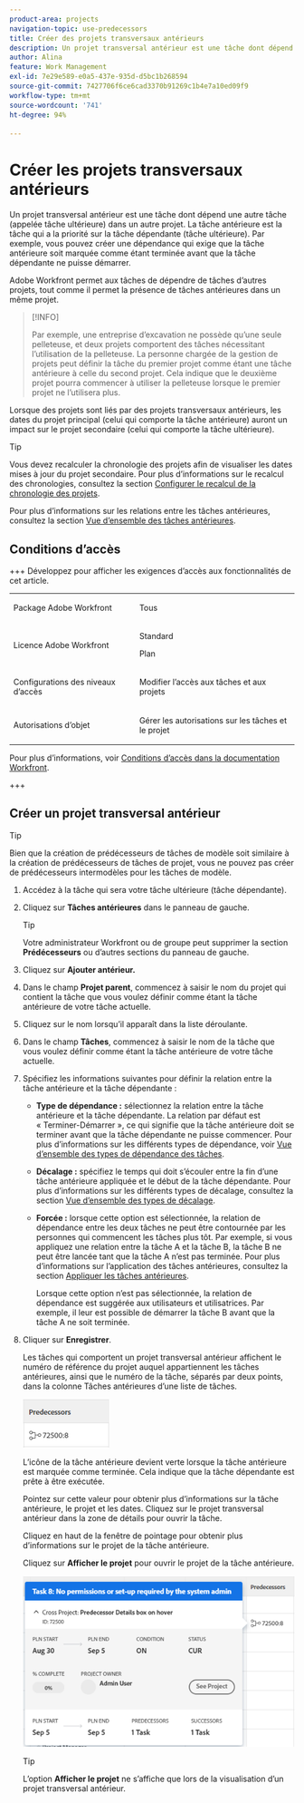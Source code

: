 ```yaml
---
product-area: projects
navigation-topic: use-predecessors
title: Créer des projets transversaux antérieurs
description: Un projet transversal antérieur est une tâche dont dépend une autre tâche (appelée tâche ultérieure) dans un autre projet. La tâche antérieure est la tâche qui a la priorité sur la tâche dépendante (tâche ultérieure). Par exemple, vous pouvez créer une dépendance qui exige que la tâche antérieure soit marquée comme étant terminée avant que la tâche dépendante ne puisse démarrer.
author: Alina
feature: Work Management
exl-id: 7e29e589-e0a5-437e-935d-d5bc1b268594
source-git-commit: 7427706f6ce6cad3370b91269c1b4e7a10ed09f9
workflow-type: tm+mt
source-wordcount: '741'
ht-degree: 94%

---
```


# Créer les projets transversaux antérieurs

<!--Audited: 12/2024-->

Un projet transversal antérieur est une tâche dont dépend une autre tâche (appelée tâche ultérieure) dans un autre projet. La tâche antérieure est la tâche qui a la priorité sur la tâche dépendante (tâche ultérieure). Par exemple, vous pouvez créer une dépendance qui exige que la tâche antérieure soit marquée comme étant terminée avant que la tâche dépendante ne puisse démarrer.

Adobe Workfront permet aux tâches de dépendre de tâches d’autres projets, tout comme il permet la présence de tâches antérieures dans un même projet.

>[!INFO]
>
>Par exemple, une entreprise d’excavation ne possède qu’une seule pelleteuse, et deux projets comportent des tâches nécessitant l’utilisation de la pelleteuse. La personne chargée de la gestion de projets peut définir la tâche du premier projet comme étant une tâche antérieure à celle du second projet. Cela indique que le deuxième projet pourra commencer à utiliser la pelleteuse lorsque le premier projet ne l’utilisera plus.

Lorsque des projets sont liés par des projets transversaux antérieurs, les dates du projet principal (celui qui comporte la tâche antérieure) auront un impact sur le projet secondaire (celui qui comporte la tâche ultérieure).

>[!TIP]
>
>Vous devez recalculer la chronologie des projets afin de visualiser les dates mises à jour du projet secondaire. Pour plus d’informations sur le recalcul des chronologies, consultez la section [Configurer le recalcul de la chronologie des projets](../../../administration-and-setup/set-up-workfront/configure-system-defaults/configure-timeline-recalculations-projects.md).

Pour plus d’informations sur les relations entre les tâches antérieures, consultez la section [Vue d’ensemble des tâches antérieures](../../../manage-work/tasks/use-prdcssrs/predecessors-overview.md).

## Conditions d’accès

+++ Développez pour afficher les exigences d’accès aux fonctionnalités de cet article.

<table style="table-layout:auto"> 
 <col> 
 <col> 
 <tbody> 
  <tr> 
   <td role="rowheader">Package Adobe Workfront</td> 
   <td> <p>Tous</p> </td> 
  </tr> 
  <tr> 
   <td role="rowheader">Licence Adobe Workfront</td> 
   <td><p>Standard</p> 
   <p>Plan</p> </td> 
  </tr> 
  <tr> 
   <td role="rowheader">Configurations des niveaux d’accès</td> 
   <td> <p>Modifier l’accès aux tâches et aux projets</p> </td> 
  </tr> 
  <tr> 
   <td role="rowheader">Autorisations d’objet</td> 
   <td> <p>Gérer les autorisations sur les tâches et le projet</p></td> 
  </tr> 
 </tbody> 
</table>

Pour plus d’informations, voir [Conditions d’accès dans la documentation Workfront](/help/quicksilver/administration-and-setup/add-users/access-levels-and-object-permissions/access-level-requirements-in-documentation.md).

+++

<!--Old:

<table style="table-layout:auto"> 
 <col> 
 <col> 
 <tbody> 
  <tr> 
   <td role="rowheader">Adobe Workfront plan</td> 
   <td> <p>Any</p> </td> 
  </tr> 
  <tr> 
   <td role="rowheader">Adobe Workfront license*</td> 
   <td> <p>Standard </p> 
  
   <p>Plan </p>
   </td> 
  </tr> 
  <tr> 
   <td role="rowheader">Access level</td> 
   <td> <p>Edit access to Tasks and Projects</p> </td> 
  </tr> 
  <tr> 
   <td role="rowheader">Object permissions</td> 
   <td> <p>Manage permissions to the tasks and the projects</p> </td> 
  </tr> 
 </tbody> 
</table>-->

## Créer un projet transversal antérieur

>[!TIP]
>
>Bien que la création de prédécesseurs de tâches de modèle soit similaire à la création de prédécesseurs de tâches de projet, vous ne pouvez pas créer de prédécesseurs intermodèles pour les tâches de modèle.


1. Accédez à la tâche qui sera votre tâche ultérieure (tâche dépendante).
1. Cliquez sur **Tâches antérieures** dans le panneau de gauche.

   >[!TIP]
   >
   >   Votre administrateur Workfront ou de groupe peut supprimer la section **Prédécesseurs** ou d’autres sections du panneau de gauche.

1. Cliquez sur **Ajouter antérieur.**
1. Dans le champ **Projet parent**, commencez à saisir le nom du projet qui contient la tâche que vous voulez définir comme étant la tâche antérieure de votre tâche actuelle.
1. Cliquez sur le nom lorsqu’il apparaît dans la liste déroulante.
1. Dans le champ **Tâches**, commencez à saisir le nom de la tâche que vous voulez définir comme étant la tâche antérieure de votre tâche actuelle.
1. Spécifiez les informations suivantes pour définir la relation entre la tâche antérieure et la tâche dépendante :


   * **Type de dépendance :** sélectionnez la relation entre la tâche antérieure et la tâche dépendante. La relation par défaut est « Terminer-Démarrer », ce qui signifie que la tâche antérieure doit se terminer avant que la tâche dépendante ne puisse commencer. Pour plus d’informations sur les différents types de dépendance, voir [Vue d’ensemble des types de dépendance des tâches](../../../manage-work/tasks/use-prdcssrs/task-dependency-types.md).

   * **Décalage :** spécifiez le temps qui doit s’écouler entre la fin d’une tâche antérieure appliquée et le début de la tâche dépendante. Pour plus d’informations sur les différents types de décalage, consultez la section [Vue d’ensemble des types de décalage](../../../manage-work/tasks/use-prdcssrs/lag-types.md).

   * **Forcée :** lorsque cette option est sélectionnée, la relation de dépendance entre les deux tâches ne peut être contournée par les personnes qui commencent les tâches plus tôt. Par exemple, si vous appliquez une relation entre la tâche A et la tâche B, la tâche B ne peut être lancée tant que la tâche A n’est pas terminée. Pour plus d’informations sur l’application des tâches antérieures, consultez la section [Appliquer les tâches antérieures](../../../manage-work/tasks/use-prdcssrs/enforced-predecessors.md).

     Lorsque cette option n’est pas sélectionnée, la relation de dépendance est suggérée aux utilisateurs et utilisatrices. Par exemple, il leur est possible de démarrer la tâche B avant que la tâche A ne soit terminée.

1. Cliquer sur **Enregistrer**.

   Les tâches qui comportent un projet transversal antérieur affichent le numéro de référence du projet auquel appartiennent les tâches antérieures, ainsi que le numéro de la tâche, séparés par deux points, dans la colonne Tâches antérieures d’une liste de tâches.

   ![Projet transversal anterieur](assets/cross-project-predecessor-in-list-view.png)

   L’icône de la tâche antérieure devient verte lorsque la tâche antérieure est marquée comme terminée. Cela indique que la tâche dépendante est prête à être exécutée.

   Pointez sur cette valeur pour obtenir plus d’informations sur la tâche antérieure, le projet et les dates. Cliquez sur le projet transversal antérieur dans la zone de détails pour ouvrir la tâche.

   Cliquez en haut de la fenêtre de pointage pour obtenir plus d’informations sur le projet de la tâche antérieure.

   Cliquez sur **Afficher le projet** pour ouvrir le projet de la tâche antérieure.

   ![Détails du projet transversal antérieur](assets/cross-project-predecessor-details.png)

   >[!TIP]
   >
   >   L’option **Afficher le projet** ne s’affiche que lors de la visualisation d’un projet transversal antérieur.

